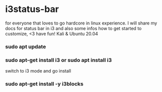 # i3status-bar
for everyone that loves to go hardcore in linux experience. I will share my docs for status bar in i3 and also some infos how to get started to customize,   &lt;3 have fun! Kali  &amp; Ubuntu 20.04

### sudo apt update
### sudo apt-get install i3     or      sudo apt install i3 

switch to i3 mode and go install
### sudo apt-get install -y i3blocks
